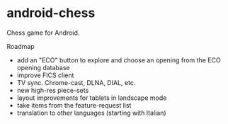 android-chess
=============

Chess game for Android.


Roadmap
- add an "ECO" button to explore and choose an opening from the ECO opening database
- improve FICS client
- TV sync. Chrome-cast, DLNA, DIAL, etc.
- new high-res piece-sets
- layout improvements for tablets in landscape mode
- take items from the feature-request list
- translation to other languages (starting with Italian)
